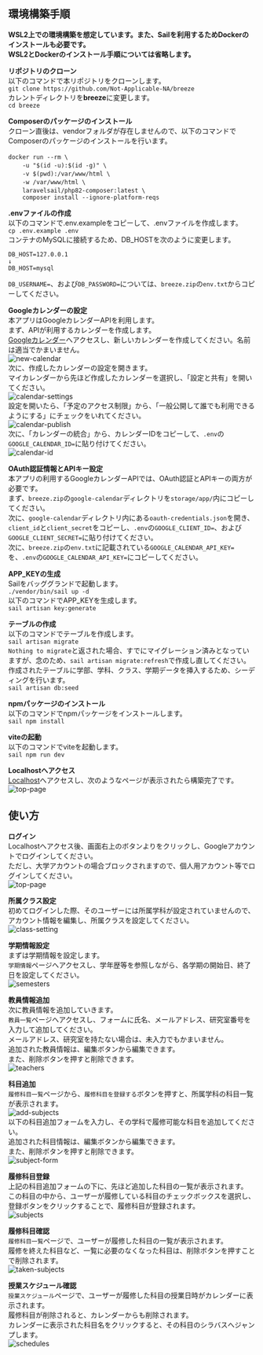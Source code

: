 
## 環境構築手順

**WSL2上での環境構築を想定しています。また、Sailを利用するためDockerのインストールも必要です。<br>WSL2とDockerのインストール手順については省略します。**

**リポジトリのクローン**<br>
以下のコマンドで本リポジトリをクローンします。<br>
`git clone https://github.com/Not-Applicable-NA/breeze`<br>
カレントディレクトリを**breeze**に変更します。<br>
`cd breeze`<br>

**Composerのパッケージのインストール**<br>
クローン直後は、vendorフォルダが存在しませんので、以下のコマンドでComposerのパッケージのインストールを行います。<br>
```
docker run --rm \　
    -u "$(id -u):$(id -g)" \　
    -v $(pwd):/var/www/html \　
    -w /var/www/html \　
    laravelsail/php82-composer:latest \　
    composer install --ignore-platform-reqs
```

**.envファイルの作成**<br>
以下のコマンドで.env.exampleをコピーして、.envファイルを作成します。<br>
`cp .env.example .env`<br>
コンテナのMySQLに接続するため、DB_HOSTを次のように変更します。
```
DB_HOST=127.0.0.1
↓
DB_HOST=mysql
```
`DB_USERNAME=`、および`DB_PASSWORD=`については、`breeze.zip`の`env.txt`からコピーしてください。<br>

**Googleカレンダーの設定**<br>
本アプリはGoogleカレンダーAPIを利用します。<br>
まず、APIが利用するカレンダーを作成します。<br>
[Googleカレンダー](https://calendar.google.com/)へアクセスし、新しいカレンダーを作成してください。名前は適当でかまいません。<br>
![new-calendar](images/new-calendar.png)<br>
次に、作成したカレンダーの設定を開きます。<br>
マイカレンダーから先ほど作成したカレンダーを選択し、「設定と共有」を開いてください。<br>
![calendar-settings](images/calendar-settings.png)<br>
設定を開いたら、「予定のアクセス制限」から、「一般公開して誰でも利用できるようにする」にチェックをいれてください。<br>
![calendar-publish](images/calendar-publish.png)<br>
次に、「カレンダーの統合」から、カレンダーIDをコピーして、`.env`の`GOOGLE_CALENDAR_ID=`に貼り付けてください。<br>
![calendar-id](images/calendar-id.png)

**OAuth認証情報とAPIキー設定**<br>
本アプリの利用するGoogleカレンダーAPIでは、OAuth認証とAPIキーの両方が必要です。<br>
まず、`breeze.zip`の`google-calendar`ディレクトリを`storage/app/`内にコピーしてください。<br>
次に、`google-calendar`ディレクトリ内にある`oauth-credentials.json`を開き、`client_id`と`client_secret`をコピーし、`.env`の`GOOGLE_CLIENT_ID=`、および`GOOGLE_CLIENT_SECRET=`に貼り付けてください。<br>
次に、`breeze.zip`の`env.txt`に記載されている`GOOGLE_CALENDAR_API_KEY=`を、`.env`の`GOOGLE_CALENDAR_API_KEY=`にコピーしてください。

**APP_KEYの生成**<br>
Sailをバッググランドで起動します。<br>
`./vendor/bin/sail up -d`<br>
以下のコマンドでAPP_KEYを生成します。<br>
`sail artisan key:generate`<br>

**テーブルの作成**<br>
以下のコマンドでテーブルを作成します。<br>
`sail artisan migrate`<br>
`Nothing to migrate`と返された場合、すでにマイグレーション済みとなっていますが、念のため、`sail artisan migrate:refresh`で作成し直してください。<br>
作成されたテーブルに学部、学科、クラス、学期データを挿入するため、シーディングを行います。<br>
`sail artisan db:seed`<br>

**npmパッケージのインストール**<br>
以下のコマンドでnpmパッケージをインストールします。<br>
`sail npm install`<br>

**viteの起動**<br>
以下のコマンドでviteを起動します。<br>
`sail npm run dev`<br>

**Localhostへアクセス**<br>
[Localhost](http://localhost)へアクセスし、次のようなページが表示されたら構築完了です。<br>
![top-page](images/top-page.png)

## 使い方

**ログイン**<br>
Localhostへアクセス後、画面右上のボタンよりをクリックし、Googleアカウントでログインしてください。<br>ただし、大学アカウントの場合ブロックされますので、個人用アカウント等でログインしてください。<br>
![top-page](images/top-page.png)

**所属クラス設定**<br>
初めてログインした際、そのユーザーには所属学科が設定されていませんので、アカウント情報を編集し、所属クラスを設定してください。<br>
![class-setting](images/class-setting.png)

**学期情報設定**<br>
まずは学期情報を設定します。<br>
`学期情報`ページへアクセスし、学年歴等を参照しながら、各学期の開始日、終了日を設定してください。<br>
![semesters](images/semesters.png)

**教員情報追加**<br>
次に教員情報を追加していきます。<br>
`教員一覧`ページへアクセスし、フォームに氏名、メールアドレス、研究室番号を入力して追加してください。<br>
メールアドレス、研究室を持たない場合は、未入力でもかまいません。<br>
追加された教員情報は、編集ボタンから編集できます。<br>
また、削除ボタンを押すと削除できます。<br>
![teachers](images/teachers.png)

**科目追加**<br>
`履修科目一覧`ページから、`履修科目を登録する`ボタンを押すと、所属学科の科目一覧が表示されます。<br>
![add-subjects](images/add-subjects.png)<br>
以下の科目追加フォームを入力し、その学科で履修可能な科目を追加してください。<br>
追加された科目情報は、編集ボタンから編集できます。<br>
また、削除ボタンを押すと削除できます。<br>
![subject-form](images/subject-form.png)

**履修科目登録**<br>
上記の科目追加フォームの下に、先ほど追加した科目の一覧が表示されます。<br>
この科目の中から、ユーザーが履修している科目のチェックボックスを選択し、登録ボタンをクリックすることで、履修科目が登録されます。<br>
![subjects](images/subjects.png)

**履修科目確認**<br>
`履修科目一覧`ページで、ユーザーが履修した科目の一覧が表示されます。<br>
履修を終えた科目など、一覧に必要のなくなった科目は、削除ボタンを押すことで削除されます。<br>
![taken-subjects](images/taken-subjects.png)

**授業スケジュール確認**<br>
`授業スケジュール`ページで、ユーザーが履修した科目の授業日時がカレンダーに表示されます。<br>
履修科目が削除されると、カレンダーからも削除されます。<br>
カレンダーに表示された科目名をクリックすると、その科目のシラバスへジャンプします。<br>
![schedules](images/schedules.png)
